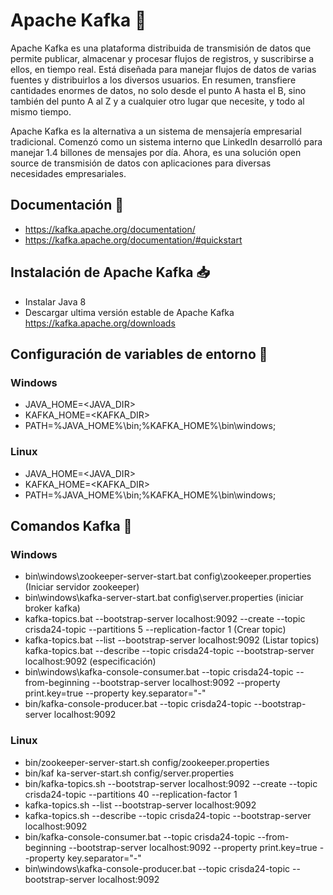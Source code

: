 # Apache Kafka :loudspeaker:
Apache Kafka es una plataforma distribuida de transmisión de datos que permite publicar, almacenar y procesar flujos de registros, y suscribirse a ellos, en tiempo real. Está diseñada para manejar flujos de datos de varias fuentes y distribuirlos a los diversos usuarios. En resumen, transfiere cantidades enormes de datos, no solo desde el punto A hasta el B, sino también del punto A al Z y a cualquier otro lugar que necesite, y todo al mismo tiempo.

Apache Kafka es la alternativa a un sistema de mensajería empresarial tradicional. Comenzó como un sistema interno que LinkedIn desarrolló para manejar 1.4 billones de mensajes por día. Ahora, es una solución open source de transmisión de datos con aplicaciones para diversas necesidades empresariales.

## Documentación :notebook:
* https://kafka.apache.org/documentation/
* https://kafka.apache.org/documentation/#quickstart
## Instalación de Apache Kafka :inbox_tray:
* Instalar Java 8
* Descargar ultima versión estable de Apache Kafka https://kafka.apache.org/downloads
## Configuración de variables de entorno :hammer:
### Windows
* JAVA_HOME=<JAVA_DIR>
* KAFKA_HOME=<KAFKA_DIR>
* PATH=%JAVA_HOME%\bin;%KAFKA_HOME%\bin\windows;
### Linux
* JAVA_HOME=<JAVA_DIR>
* KAFKA_HOME=<KAFKA_DIR>
* PATH=%JAVA_HOME%\bin;%KAFKA_HOME%\bin\windows;
## Comandos Kafka :newspaper:
### Windows
* bin\windows\zookeeper-server-start.bat config\zookeeper.properties (Iniciar servidor zookeeper)
* bin\windows\kafka-server-start.bat config\server.properties (iniciar broker kafka)
* kafka-topics.bat --bootstrap-server localhost:9092 --create --topic crisda24-topic --partitions 5 --replication-factor 1 (Crear topic)
* kafka-topics.bat --list --bootstrap-server localhost:9092 (Listar topics)
kafka-topics.bat --describe --topic crisda24-topic --bootstrap-server localhost:9092 (especificación)
*  bin\windows\kafka-console-consumer.bat --topic crisda24-topic --from-beginning --bootstrap-server localhost:9092 --property print.key=true --property key.separator="-"
*  bin/kafka-console-producer.bat --topic crisda24-topic --bootstrap-server localhost:9092
### Linux
* bin/zookeeper-server-start.sh config/zookeeper.properties
* bin/kaf ka-server-start.sh config/server.properties
* bin/kafka-topics.sh --bootstrap-server localhost:9092 --create --topic crisda24-topic --partitions 40 --replication-factor 1
* kafka-topics.sh --list --bootstrap-server localhost:9092
* kafka-topics.sh --describe --topic crisda24-topic --bootstrap-server localhost:9092
*  bin/kafka-console-consumer.bat --topic crisda24-topic --from-beginning --bootstrap-server localhost:9092 --property print.key=true --property key.separator="-"
*  bin\windows\kafka-console-producer.bat --topic crisda24-topic --bootstrap-server localhost:9092

